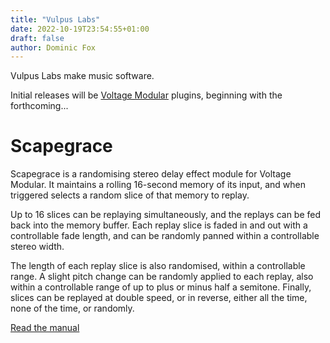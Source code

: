 ```yaml
---
title: "Vulpus Labs"
date: 2022-10-19T23:54:55+01:00
draft: false
author: Dominic Fox
---
```

Vulpus Labs make music software.

Initial releases will be [Voltage Modular](https://cherryaudio.com/products/voltage-modular) plugins, beginning with the forthcoming...

# Scapegrace

Scapegrace is a randomising stereo delay effect module for Voltage Modular. It maintains a rolling 16-second memory of its input, and when triggered selects a random slice of that memory to replay.

Up to 16 slices can be replaying simultaneously, and the replays can be fed back into the memory buffer. Each replay slice is faded in and out with a controllable fade length, and can be randomly panned within a controllable stereo width.

The length of each replay slice is also randomised, within a controllable range. A slight pitch change can be randomly applied to each replay, also within a controllable range of up to plus or minus half a semitone. Finally, slices can be replayed at double speed, or in reverse, either all the time, none of the time, or randomly.

[Read the manual](/media/scapegrace_manual.pdf)